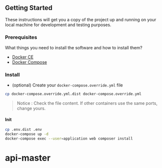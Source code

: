 ## Getting Started

These instructions will get you a copy of the project up and running on your local machine for development and testing purposes.

### Prerequisites

What things you need to install the software and how to install them?

- [Docker CE](https://www.docker.com/community-edition)
- [Docker Compose](https://docs.docker.com/compose/install)

### Install

- (optional) Create your `docker-compose.override.yml` file

```bash
cp docker-compose.override.yml.dist docker-compose.override.yml
```
> Notice : Check the file content. If other containers use the same ports, change yours.

#### Init

```bash
cp .env.dist .env
docker-compose up -d
docker-compose exec --user=application web composer install
```
# api-master
